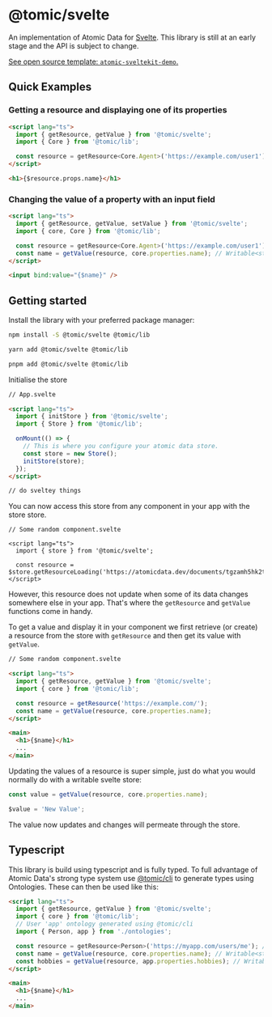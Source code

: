 # @tomic/svelte

An implementation of Atomic Data for [Svelte](https://svelte.dev/).
This library is still at an early stage and the API is subject to change.

[See open source template: `atomic-sveltekit-demo`.](https://github.com/atomicdata-dev/atomic-sveltekit-demo)

## Quick Examples

### Getting a resource and displaying one of its properties

```html
<script lang="ts">
  import { getResource, getValue } from '@tomic/svelte';
  import { Core } from '@tomic/lib';

  const resource = getResource<Core.Agent>('https://example.com/user1');
</script>

<h1>{$resource.props.name}</h1>
```

### Changing the value of a property with an input field

```html
<script lang="ts">
  import { getResource, getValue, setValue } from '@tomic/svelte';
  import { core, Core } from '@tomic/lib';

  const resource = getResource<Core.Agent>('https://example.com/user1');
  const name = getValue(resource, core.properties.name); // Writable<string>
</script>

<input bind:value="{$name}" />
```

## Getting started

Install the library with your preferred package manager:

```sh
npm install -S @tomic/svelte @tomic/lib
```

```sh
yarn add @tomic/svelte @tomic/lib
```

```sh
pnpm add @tomic/svelte @tomic/lib
```

Initialise the store

```html
// App.svelte

<script lang="ts">
  import { initStore } from '@tomic/svelte';
  import { Store } from '@tomic/lib';

  onMount(() => {
    // This is where you configure your atomic data store.
    const store = new Store();
    initStore(store);
  });
</script>

// do sveltey things
```

You can now access this store from any component in your app with the store store.

```svelte
// Some random component.svelte

<script lang="ts">
  import { store } from '@tomic/svelte';

  const resource = $store.getResourceLoading('https://atomicdata.dev/documents/tgzamh5hk2t');
</script>
```

However, this resource does not update when some of its data changes somewhere else in your app.
That's where the `getResource` and `getValue` functions come in handy.

To get a value and display it in your component we first retrieve (or create) a resource from the store with `getResource` and then get its value with `getValue`.

```html
// Some random component.svelte

<script lang="ts">
  import { getResource, getValue } from '@tomic/svelte';
  import { core } from '@tomic/lib';

  const resource = getResource('https://example.com/');
  const name = getValue(resource, core.properties.name);
</script>

<main>
  <h1>{$name}</h1>
  ...
</main>
```

Updating the values of a resource is super simple, just do what you would normally do with a writable svelte store:

```ts
const value = getValue(resource, core.properties.name);

$value = 'New Value';
```

The value now updates and changes will permeate through the store.

## Typescript

This library is build using typescript and is fully typed. To full advantage of Atomic Data's strong type system use [@tomic/cli](https://www.npmjs.com/package/@tomic/cli) to generate types using Ontologies. These can then be used like this:

```html
<script lang="ts">
  import { getResource, getValue } from '@tomic/svelte';
  import { core } from '@tomic/lib';
  // User 'app' ontology generated using @tomic/cli
  import { Person, app } from './ontologies';

  const resource = getResource<Person>('https://myapp.com/users/me'); // Readable<Resource<Person>>
  const name = getValue(resource, core.properties.name); // Writable<string>
  const hobbies = getValue(resource, app.properties.hobbies); // Writable<string[]>
</script>

<main>
  <h1>{$name}</h1>
  ...
</main>
```
